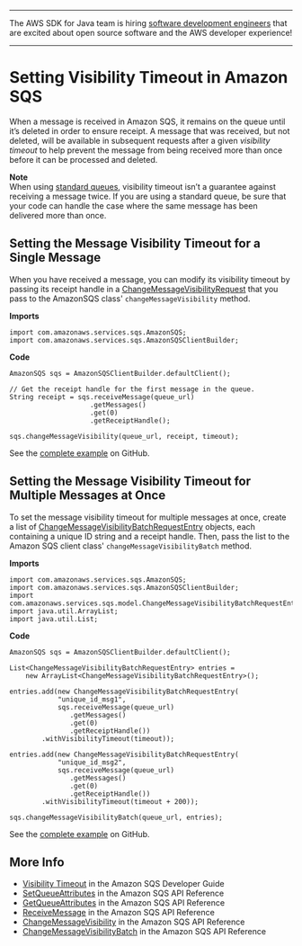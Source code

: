 --------

The AWS SDK for Java team is hiring [software development engineers](https://github.com/aws/aws-sdk-java-v2/issues/3156) that are excited about open source software and the AWS developer experience\!

--------

# Setting Visibility Timeout in Amazon SQS<a name="examples-sqs-visibility-timeout"></a>

When a message is received in Amazon SQS, it remains on the queue until it’s deleted in order to ensure receipt\. A message that was received, but not deleted, will be available in subsequent requests after a given *visibility timeout* to help prevent the message from being received more than once before it can be processed and deleted\.

**Note**  
When using [standard queues](https://docs.aws.amazon.com/AWSSimpleQueueService/latest/SQSDeveloperGuide/standard-queues.html), visibility timeout isn’t a guarantee against receiving a message twice\. If you are using a standard queue, be sure that your code can handle the case where the same message has been delivered more than once\.

## Setting the Message Visibility Timeout for a Single Message<a name="sqs-visibility-timeout-receipt"></a>

When you have received a message, you can modify its visibility timeout by passing its receipt handle in a [ChangeMessageVisibilityRequest](https://docs.aws.amazon.com/sdk-for-java/v1/reference/com/amazonaws/services/sqs/model/ChangeMessageVisibilityRequest.html) that you pass to the AmazonSQS class' `changeMessageVisibility` method\.

 **Imports** 

```
import com.amazonaws.services.sqs.AmazonSQS;
import com.amazonaws.services.sqs.AmazonSQSClientBuilder;
```

 **Code** 

```
AmazonSQS sqs = AmazonSQSClientBuilder.defaultClient();

// Get the receipt handle for the first message in the queue.
String receipt = sqs.receiveMessage(queue_url)
                    .getMessages()
                    .get(0)
                    .getReceiptHandle();

sqs.changeMessageVisibility(queue_url, receipt, timeout);
```

See the [complete example](https://github.com/awsdocs/aws-doc-sdk-examples/blob/master/java/example_code/sqs/src/main/java/aws/example/sqs/VisibilityTimeout.java) on GitHub\.

## Setting the Message Visibility Timeout for Multiple Messages at Once<a name="setting-the-message-visibility-timeout-for-multiple-messages-at-once"></a>

To set the message visibility timeout for multiple messages at once, create a list of [ChangeMessageVisibilityBatchRequestEntry](https://docs.aws.amazon.com/sdk-for-java/v1/reference/com/amazonaws/services/sqs/model/ChangeMessageVisibilityBatchRequestEntry.html) objects, each containing a unique ID string and a receipt handle\. Then, pass the list to the Amazon SQS client class' `changeMessageVisibilityBatch` method\.

 **Imports** 

```
import com.amazonaws.services.sqs.AmazonSQS;
import com.amazonaws.services.sqs.AmazonSQSClientBuilder;
import com.amazonaws.services.sqs.model.ChangeMessageVisibilityBatchRequestEntry;
import java.util.ArrayList;
import java.util.List;
```

 **Code** 

```
AmazonSQS sqs = AmazonSQSClientBuilder.defaultClient();

List<ChangeMessageVisibilityBatchRequestEntry> entries =
    new ArrayList<ChangeMessageVisibilityBatchRequestEntry>();

entries.add(new ChangeMessageVisibilityBatchRequestEntry(
            "unique_id_msg1",
            sqs.receiveMessage(queue_url)
               .getMessages()
               .get(0)
               .getReceiptHandle())
        .withVisibilityTimeout(timeout));

entries.add(new ChangeMessageVisibilityBatchRequestEntry(
            "unique_id_msg2",
            sqs.receiveMessage(queue_url)
               .getMessages()
               .get(0)
               .getReceiptHandle())
        .withVisibilityTimeout(timeout + 200));

sqs.changeMessageVisibilityBatch(queue_url, entries);
```

See the [complete example](https://github.com/awsdocs/aws-doc-sdk-examples/blob/master/java/example_code/sqs/src/main/java/aws/example/sqs/VisibilityTimeout.java) on GitHub\.

## More Info<a name="more-info"></a>
+  [Visibility Timeout](https://docs.aws.amazon.com/AWSSimpleQueueService/latest/SQSDeveloperGuide/sqs-visibility-timeout.html) in the Amazon SQS Developer Guide
+  [SetQueueAttributes](http://docs.aws.amazon.com/AWSSimpleQueueService/latest/APIReference/API_SetQueueAttributes.html) in the Amazon SQS API Reference
+  [GetQueueAttributes](http://docs.aws.amazon.com/AWSSimpleQueueService/latest/APIReference/API_GetQueueAttributes.html) in the Amazon SQS API Reference
+  [ReceiveMessage](http://docs.aws.amazon.com/AWSSimpleQueueService/latest/APIReference/API_ReceiveMessage.html) in the Amazon SQS API Reference
+  [ChangeMessageVisibility](http://docs.aws.amazon.com/AWSSimpleQueueService/latest/APIReference/API_ChangeMessageVisibility.html) in the Amazon SQS API Reference
+  [ChangeMessageVisibilityBatch](http://docs.aws.amazon.com/AWSSimpleQueueService/latest/APIReference/API_ChangeMessageVisibilityBatch.html) in the Amazon SQS API Reference
